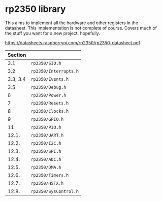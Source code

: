 # rp2350 library

This aims to implement all the hardware and other registers
in the datasheet.  This implementation is not complete of course.  Covers much of the stuff you want for a new project, hopefully.

https://datasheets.raspberrypi.com/rp2350/rp2350-datasheet.pdf

| Section |                        |
| ------- | --------------- |
| 3.1                      | `rp2350/SIO.h` |
| 3.2                      | `rp2350/Interrupts.h` |
| 3.3, 3.4                 | `rp2350/Events.h` |
| 3.5                      | `rp2350/Debug.h` |
| 6         | `rp2350/Power.h`         |
| 7         | `rp2350/Resets.h`         |
| 8        | `rp2350/Clocks.h`         |
| 9         | `rp2350/GPIO.h`         |
| 11          | `rp2350/PIO.h`         |
| 12.1.             | `rp2350/UART.h`        |
| 12.2.             | `rp2350/I2C.h`         |
| 12.3.             | `rp2350/SPI.h`         |
| 12.4.             | `rp2350/ADC.h`         |
| 12.5.             | `rp2350/DMA.h`         |
| 12.6.             | `rp2350/Timers.h`         |
| 12.7.             | `rp2350/HSTX.h`         |
| 12.8.             | `rp2350/SysControl.h`         |
